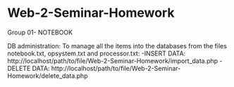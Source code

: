 # Web-2-Seminar-Homework
 Group 01- NOTEBOOK


DB administration:
To manage all the items into the databases from the files notebook.txt, opsystem.txt and processor.txt:
-INSERT DATA: http://localhost/path/to/file/Web-2-Seminar-Homework/import_data.php
-DELETE DATA: http://localhost/path/to/file/Web-2-Seminar-Homework/delete_data.php
